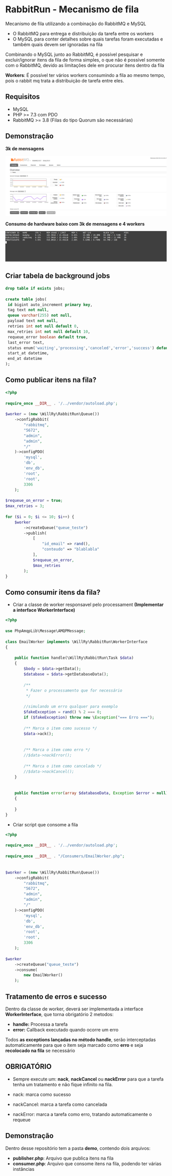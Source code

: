 # RabbitRun - Mecanismo de fila

Mecanismo de fila utilizando a combinação do RabbitMQ e MySQL

- O RabbitMQ para entrega e distribuição da tarefa entre os workers
- O MySQL para conter detalhes sobre quais tarefas foram executadas e também quais devem ser ignoradas na fila

Combinando o MySQL junto ao RabbitMQ, é possível pesquisar e excluir/ignorar itens da fila de forma simples, o que não
é possível somente com o RabbitMQ, devido as limitações dele em procurar itens dentro da fila

**Workers**: É possível ter vários workers consumindo a fila ao mesmo tempo,
pois o rabbit mq trata a distribuição de tarefa entre eles.

## Requisitos

- MySQL
- PHP >= 7.3 com PDO
- RabbitMQ >= 3.8 (Filas do tipo Quorum são necessárias)

## Demonstração

**3k de mensagens**

![Painel administrativo](./midia/queue-01.png)

**Consumo de hardware baixo com 3k de mensagens e 4 workers**

![Uso de hardware](./midia/queue-02.png)

## Criar tabela de background jobs

```sql
drop table if exists jobs;

create table jobs(
 id bigint auto_increment primary key,
 tag text not null,
 queue varchar(255) not null,
 payload text not null,
 retries int not null default 0,
 max_retries int not null default 10,
 requeue_error boolean default true,
 last_error text,
 status enum('waiting','processing','canceled','error','success') default 'waiting',
 start_at datetime,
 end_at datetime
);
```

## Como publicar itens na fila?

```php
<?php

require_once __DIR__ . '/../vendor/autoload.php';

$worker = (new \WillRy\RabbitRun\Queue())
    ->configRabbit(
        "rabbitmq",
        "5672",
        "admin",
        "admin",
        "/"
    )->configPDO(
        'mysql',
        'db',
        'env_db',
        'root',
        'root',
        3306
    );

$requeue_on_error = true;
$max_retries = 3;

for ($i = 0; $i <= 10; $i++) {
    $worker
        ->createQueue("queue_teste")
        ->publish(
            [
                "id_email" => rand(),
                "conteudo" => "blablabla"
            ],
            $requeue_on_error,
            $max_retries
        );
}

```

## Como consumir itens da fila?

- Criar a classe de worker responsavel pelo processament **(Implementar a interface WorkerInterface)**


```php
<?php

use PhpAmqpLib\Message\AMQPMessage;

class EmailWorker implements \WillRy\RabbitRun\WorkerInterface
{

    public function handle(\WillRy\RabbitRun\Task $data)
    {
        $body = $data->getData();
        $database = $data->getDatabaseData();

        /**
         * Fazer o processamento que for necessário
         */

        //simulando um erro qualquer para exemplo
        $fakeException = rand() % 2 === 0;
        if ($fakeException) throw new \Exception("=== Erro ===");

        /** Marca o item como sucesso */
        $data->ack();


        /** Marca o item como erro */
        //$data->nackError();

        /** Marca o item como cancelado */
        //$data->nackCancel();
    }


    public function error(array $databaseData, Exception $error = null)
    {

    }
}

```

- Criar script que consome a fila

```php
<?php

require_once __DIR__ . '/../vendor/autoload.php';

require_once __DIR__ . "/Consumers/EmailWorker.php";


$worker = (new \WillRy\RabbitRun\Queue())
    ->configRabbit(
        "rabbitmq",
        "5672",
        "admin",
        "admin",
        "/"
    )->configPDO(
        'mysql',
        'db',
        'env_db',
        'root',
        'root',
        3306
    );

$worker
    ->createQueue("queue_teste")
    ->consume(
        new EmailWorker()
    );
```

## Tratamento de erros e sucesso

Dentro da classe de worker, deverá ser implementada a interface **WorkerInterface**,
que torna obrigatório 2 metodos:

- **handle:** Processa a tarefa
- **error:** Callback executado quando ocorre um erro

Todos **as exceptions lançadas no método handle**, serão
interceptadas automaticamente para que o item seja
marcado como **erro** e seja **recolocado na fila** se necessário


## OBRIGATÓRIO

- Sempre execute um: **nack**, **nackCancel** ou **nackError** para que a tarefa
tenha um tratamento e não fique infinito na fila.

- nack: marca como sucesso
- nackCancel: marca a tarefa como cancelada
- nackError: marca a tarefa como erro, tratando automaticamente o requeue

## Demonstração

Dentro desse repositório tem a pasta **demo**, contendo dois arquivos:

- **publisher.php**: Arquivo que publica itens na fila
- **consumer.php**: Arquivo que consome itens na fila, podendo ter várias instâncias
